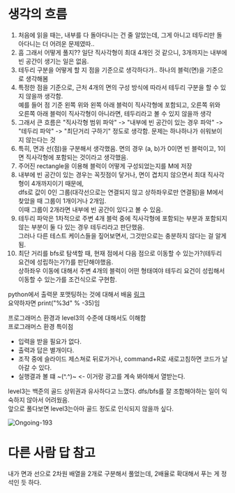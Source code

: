 # 생각의 흐름
1. 처음에 읽을 때는, 내부를 다 돌아다니는 건 줄 알았는데, 그게 아니고 테두리만 돌아다니는 더 어려운 문제였따..
2. 흠 그래서 어떻게 풀지?? 일단 직사각형이 최대 4개인 것 같으니, 3개까지는 내부에 빈 공간이 생기는 일은 없음.
3. 테두리 구분을 어떻게 할 지 점을 기준으로 생각하다가.. 하나의 블럭(면)을 기준으로 생각해봄
4. 특정한 점을 기준으로, 근처 4개의 면의 구성 방식에 따라서 테두리 구분을 할 수 있지 않을까 생각함.<br>
예를 들어 점 기준 왼쪽 위와 왼쪽 아래 블럭이 직사각형에 포함되고, 오른쪽 위와 오른쪽 아래 블럭이 직사각형이 아니라면, 테두리라고 볼 수 있지 않을까 생각
5. 그래서 큰 흐름은 "직사각형 범위 파악" -> "내부에 빈 공간이 있는 경우 파악" -> "테두리 파악" -> "최단거리 구하기" 정도로 생각함. 문제는 하나하나가 쉬워보이지 않는다는 것
6. 특히, 면과 선(점)을 구분해서 생각했음. 면의 경우 (a, b)가 0이면 빈 블럭이고, 1이면 직사각형에 포함되는 것이라고 생각했음.
7. 주어진 rectangle을 이용해 블럭이 어떻게 구성되었는지를 M에 저장
8. 내부에 빈 공간이 있는 경우는 꼭짓점이 닿거나, 면이 겹치지 않으면서 최대 직사각형이 4개까지이기 때문에,<br>
dfs로 값이 0인 그룹(대각선으로는 연결되지 않고 상하좌우로만 연결됨)을 M에서 찾았을 때 그룹이 1개이거나 2개임.<br>
이때 그룹이 2개라면 내부에 빈 공간이 있다고 볼 수 있음.
9. 테두리 파악은 1차적으로 주변 4개 블럭 중에 직사각형에 포함되는 부분과 포함되지 않는 부분이 둘 다 있는 경우 테두리라고 판단했음.<br>
그러나 다른 테스트 케이스들을 짚어보면서, 그것만으로는 충분하지 않다는 걸 알게됨.<br>
10. 최단 거리를 bfs로 탐색할 때, 현재 점에서 다음 점으로 이동할 수 있는가?(테두리 요건에 성립하는가?)를 판단해야했음.<br>
상하좌우 이동에 대해서 주변 4개의 블럭이 어떤 형태여야 테두리 요건이 성립해서 이동할 수 있는가를 조건식으로 구현함.

python에서 출력문 포맷팅하는 것에 대해서 배움 [링크](https://hyjykelly.tistory.com/65)<br>
요약하자면 print("%3d" % -35)임<br>


프로그래머스 환경과 level3의 수준에 대해서도 이해함<br>
프로그래머스 환경 특이점
- 입력을 받을 필요가 없다.
- 출력과 답은 별개이다.
- 조작 중에 슬라이드 제스쳐로 뒤로가거나, command+R로 새로고침하면 코드가 날아갈 수 있다.
- 실행결과 볼 떄 \~(^.^)\~ <- 이거랑 광고를 계속 봐야해서 열받는다.

level3는 백준의 골드 상위권과 유사하다고 느꼈다. dfs/bfs를 잘 조합해야하는 일이 익숙하지 않아서 어려웠음.<br>
앞으로 풀다보면 level3는아마 골드 정도로 인식되지 않을까 싶다.

![Ongoing-193](https://github.com/user-attachments/assets/5bf73228-befa-42ba-9aa3-410922b7e4ff)

# 다른 사람 답 참고
내가 면과 선으로 2차원 배열을 2개로 구분해서 풀었는데, 2배율로 확대해서 푸는 게 정석인 듯 하다.
